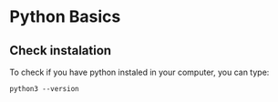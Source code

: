 # Python Basics

## Check instalation
To check if you have python instaled in your computer, you can type:

```
python3 --version
```